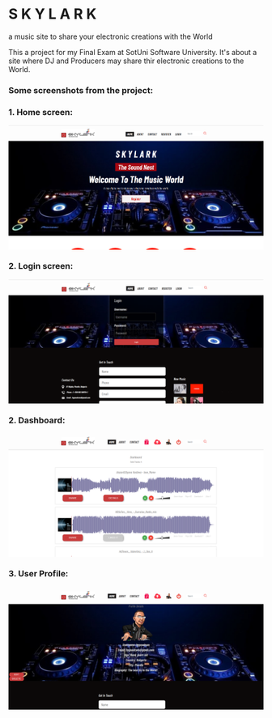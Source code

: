 # S K Y L A R K
 a music site to share your electronic creations with the World

This a project for my Final Exam at SotUni Software University.
It's about a site where DJ and Producers may share thir electronic creations to the World.

<h3>Some screenshots from the project:</h3>

<h3>1. Home screen:</h3>
<img alt="Login screen" src="https://raw.githubusercontent.com/hypnodrum/Skylark/main/screenshots/home.png?token=GHSAT0AAAAAACRDUXWJIVQUEYHN5SIODI3SZQ76T5Q" align="center"/>
<h3>2. Login screen:</h3>
<img alt="Login screen" src="https://raw.githubusercontent.com/hypnodrum/Skylark/main/screenshots/login.png?token=GHSAT0AAAAAACRDUXWJGFUAYVWSPJ656XI6ZQ76V3Q" align="center"/>
<h3>2. Dashboard:</h3>
<img alt="Login screen" src="https://raw.githubusercontent.com/hypnodrum/Skylark/main/screenshots/dashboard.png?token=GHSAT0AAAAAACRDUXWI3TJRSQXWP4627WH2ZQ76WJQ" align="center"/>
<h3>3. User Profile:</h3>
<img alt="Login screen" src="https://raw.githubusercontent.com/hypnodrum/Skylark/main/screenshots/user_details.png?token=GHSAT0AAAAAACRDUXWJ6FEJOHCGBGJZ3UQCZQ76WZQ" align="center"/>
